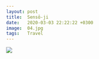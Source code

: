 ```yaml
---
layout: post
title:  Sensō-ji
date:   2020-03-03 22:22:22 +0300
image:  04.jpg
tags:   Travel
---
```


![]({{site.baseurl}}/img/DSC07601..jpg)
